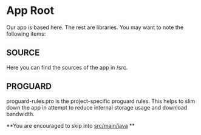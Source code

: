 App Root
=========

Our app is based here. The rest are libraries. You may want to note the following items:


SOURCE
------
Here you can find the sources of the app in /src.

PROGUARD
------
proguard-rules.pro is the project-specific proguard rules. This helps to slim down the app in attempt to reduce internal storage usage and download bandwidth.

**You are encouraged to skip into [src/main/java] **

[src/main/java]:/src/main/java